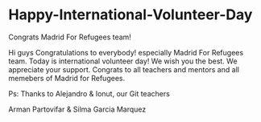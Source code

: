 # Happy-International-Volunteer-Day
Congrats Madrid For Refugees team!

Hi guys 
Congratulations to everybody! especially Madrid For Refugees team. Today is international volunteer day! We wish you the best. We appreciate your support. Congrats to all teachers and mentors and all memebers of Madrid for Refugees.

Ps:
Thanks to Alejandro & Ionut, our Git teachers



Arman Partovifar
& Silma Garcia Marquez